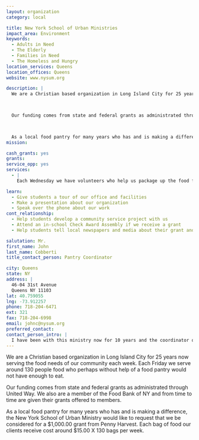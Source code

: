 ```yaml
---
layout: organization
category: local

title: New York School of Urban Ministries
impact_area: Environment
keywords: 
  - Adults in Need
  - The Elderly
  - Families in Need
  - The Homeless and Hungry
location_services: Queens
location_offices: Queens
website: www.nysum.org

description: |
  We are a Christian based organization in Long Island City for 25 years now serving the food needs of our community each week.  Each Friday we serve around 130 people food who perhaps without help of a food pantry would not have enough to eat.

  

  Our funding comes from state and federal grants as administrated through United Way.  We also are a member of the Food Bank of NY and from time to time are given their grants offered to members.

  

  As a local food pantry for many years who has and is making a difference, the New York School of Urban Ministry  would like to request that we be considered for a $1,000.00 grant from Penny Harvest.  Each bag of food our clients receive cost around $15.00 X 130 bags per week.
mission: 

cash_grants: yes
grants: 
service_opp: yes
services: 
  - |
    Each Wednesday we have volunteers who help us package up the food for distribution for pantry day on Friday.  We would very much like to have any students come and help us with the pantry operations.  Not only will they help us but will be helping to serve the food need In the community. We had a school group who used to come for a "Community Project" of the school.

learn: 
  - Give students a tour of our office and facilities
  - Make a presentation about our organization
  - Speak over the phone about our work
cont_relationship: 
  - Help students develop a community service project with us
  - Attend an in-school Check Award Assembly if we receive a grant
  - Help students tell local newspapers and media about their grant and/or project with us

salutation: Mr.
first_name: John
last_name: Cobberti
title_contact_person: Pantry Coordinator

city: Queens
state: NY
address: |
  46-04 31st Avenue  
  Queens NY 11103
lat: 40.759055
lng: -73.912257
phone: 718-204-6471
ext: 321
fax: 718-204-6998
email: johnc@nysum.org
preferred_contact: 
contact_person_intro: |
  I have been with this ministry now for 10 years and the coordinator of our food pantry for 7 years.  Each Wednesday my all volunteer staff prepares for our Friday distribution. 
---
```

We are a Christian based organization in Long Island City for 25 years now serving the food needs of our community each week.  Each Friday we serve around 130 people food who perhaps without help of a food pantry would not have enough to eat.



Our funding comes from state and federal grants as administrated through United Way.  We also are a member of the Food Bank of NY and from time to time are given their grants offered to members.



As a local food pantry for many years who has and is making a difference, the New York School of Urban Ministry  would like to request that we be considered for a $1,000.00 grant from Penny Harvest.  Each bag of food our clients receive cost around $15.00 X 130 bags per week.